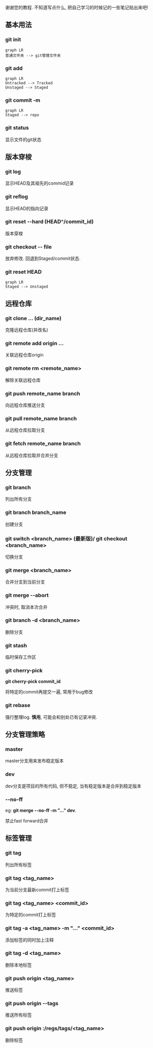 谢谢您的教程. 
不知道写点什么, 把自己学习的时候记的一些笔记贴出来吧!

## 基本用法

### git init

```mermaid
graph LR
普通文件夹 --> git管理文件夹
```

### git add

```mermaid
graph LR
Untracked --> Tracked
Unstaged --> Staged
```

### git commit -m 

```mermaid
graph LR
Staged --> repo
```

### git status

显示文件的git状态

## 版本穿梭

### git log

显示HEAD及其祖先的commid记录

### git reflog

显示HEAD的指向记录

### git reset --hard (HEAD^/commit_id)

版本穿梭

### git checkout -- file

放弃修改. 回退到Staged/commit状态. 

### git reset HEAD <file>

```mermaid
graph LR
Staged --> Unstaged
```

## 远程仓库

### git clone ... (dir_name)

克隆远程仓库(并改名)

### git remote add origin ...

关联远程仓库origin

### git remote rm <remote_name>

解除关联远程仓库

### git push remote_name branch

向远程仓库推送分支

### git pull remote_name branch

从远程仓库拉取分支

### git fetch remote_name branch

从远程仓库拉取并合并分支

## 分支管理

### git branch 

列出所有分支

### git branch branch_name

创建分支

### git switch <branch_name> (最新版)/ git checkout <branch_name>

切换分支

### git merge <branch_name>

合并分支到当前分支

### git merge --abort

冲突时, 取消本次合并

### git branch -d <branch_name>

删除分支

### git stash

临时保存工作区

### git cherry-pick

**git cherry-pick commit_id**

将特定的commit再提交一遍, 常用于bug修改

### git rebase

强行整理log. **慎用**, 可能会和别处已有记录冲突. 

## 分支管理策略

### master

master分支用来发布稳定版本

### dev

dev分支是项目的所有代码, 但不稳定, 当有稳定版本是合并到稳定版本

### --no-ff

eg: **git merge --no-ff -m "..." dev**. 

禁止fast forward合并

## 标签管理

### git tag

列出所有标签

### git tag <tag_name>

为当前分支最新commit打上标签

### git tag  <tag_name> <commit_id>

为特定的commit打上标签

### git tag -a <tag_name> -m "..." <commit_id>

添加标签的同时加上注释

### git tag -d <tag_name>

删除本地标签

### git push origin <tag_name>

推送标签

### git push origin --tags

推送所有标签

### git push origin :/regs/tags/<tag_name>

删除标签

